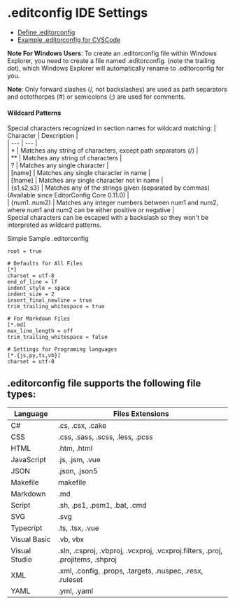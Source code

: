 # .editconfig IDE Settings

- [Define .editorconfig](https://editorconfig.org/)  
- [Example .editorconfig for CVSCode](https://github.com/RehanSaeed/EditorConfig/blob/main/.editorconfig)  

**Note For Windows Users**: To create an .editorconfig file within Windows Explorer, you need to create a file named .editorconfig. (note the trailing dot), which Windows Explorer will automatically rename to .editorconfig for you.  

**Note**: Only forward slashes (/, not backslashes) are used as path separators and octothorpes (#) or semicolons (;) are used for comments.  

#### Wildcard Patterns
Special characters recognized in section names for wildcard matching:
| Character | Dexcription |  
| --- | --- |  
| * | Matches any string of characters, except path separators (/) |  
| ** | Matches any string of characters |  
| ? | Matches any single character |  
| [name] | Matches any single character in name |  
| [!name] | Matches any single character not in name |  
| {s1,s2,s3} | Matches any of the strings given (separated by commas) (Available since EditorConfig Core 0.11.0) |  
| {num1..num2} | Matches any integer numbers between num1 and num2, where num1 and num2 can be either positive or negative |  
Special characters can be escaped with a backslash so they won't be interpreted as wildcard patterns.

Simple Sample .editorconfig  
```
root = true

# Defaults for All Files
[*]
charset = utf-8
end_of_line = lf
indent_style = space
indent_size = 2
insert_final_newline = true
trim_trailing_whitespace = true

# For Markdown Files
[*.md]
max_line_length = off  
trim_trailing_whitespace = false  

# Settings for Programing languages
[*.{js,py,ts,vb}]
charset = utf-8
```

## .editorconfig file supports the following file types:

| Language | Files Extensions |  
| --- | --- |  
| C# | .cs, .csx, .cake |  
| CSS | .css, .sass, .scss, .less, .pcss |  
| HTML | .htm, .html |  
| JavaScript | .js, .jsm, .vue |  
| JSON | .json, .json5 |  
| Makefile | makefile |  
| Markdown | .md |  
| Script | .sh, .ps1, .psm1, .bat, .cmd |  
| SVG | .svg |  
| Typecript | .ts, .tsx, .vue |  
| Visual Basic | .vb, vbx |  
| Visual Studio | .sln, .csproj, .vbproj, .vcxproj, .vcxproj.filters, .proj, .projitems, .shproj |  
| XML | .xml, .config, .props, .targets, .nuspec, .resx, .ruleset |  
| YAML | .yml, .yaml |  

